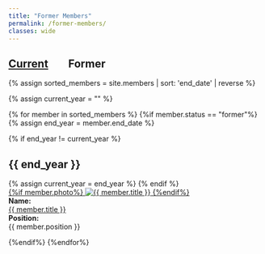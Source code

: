 ```yaml
---
title: "Former Members"
permalink: /former-members/
classes: wide
---
```

<link rel="stylesheet" href="{{ '/assets/css/custom.css' | relative_url }}">

<h2> <a href="{{ '/people/' | relative_url }}" >Current</a> &nbsp;&nbsp;&nbsp;&nbsp;&nbsp;&nbsp; Former </h2>

{% assign sorted_members = site.members | sort: 'end_date' | reverse %}

{% assign current_year = "" %}

{% for member in sorted_members %}
{%if member.status == "former"%}
{% assign end_year = member.end_date %}

{% if end_year != current_year %}
<h2>{{ end_year }}</h2>
{% assign current_year = end_year %}
{% endif %}

<div class="content-list">
<div class="member-list-photo">
<a href="{{ member.url }}"> {%if member.photo%}  <img src="{{ member.photo  | relative_url }}" alt="{{ member.title }}" class="small-photo"> {%endif%} </a>
</div>
<div class="member-item">  
<b>Name:</b><br>
<a href="{{ member.url }}"> {{ member.title }}</a>
</div>
<div class="member-item"> 
<b>Position:</b><br>
{{ member.position }}
</div>
</div>

{%endif%}
{%endfor%}
